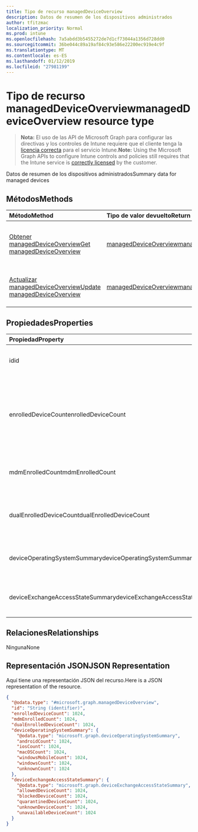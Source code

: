 ```yaml
---
title: Tipo de recurso managedDeviceOverview
description: Datos de resumen de los dispositivos administrados
author: tfitzmac
localization_priority: Normal
ms.prod: intune
ms.openlocfilehash: 7a5abdd3b5455272de7d1cf73044a1356d728dd0
ms.sourcegitcommit: 36be044c89a19af84c93e586e22200ec919e4c9f
ms.translationtype: MT
ms.contentlocale: es-ES
ms.lasthandoff: 01/12/2019
ms.locfileid: "27981199"
---
```

# <a name="manageddeviceoverview-resource-type"></a><span data-ttu-id="55f4e-103">Tipo de recurso managedDeviceOverview</span><span class="sxs-lookup"><span data-stu-id="55f4e-103">managedDeviceOverview resource type</span></span>

> <span data-ttu-id="55f4e-104">**Nota:** El uso de las API de Microsoft Graph para configurar las directivas y los controles de Intune requiere que el cliente tenga la [licencia correcta](https://go.microsoft.com/fwlink/?linkid=839381) para el servicio Intune.</span><span class="sxs-lookup"><span data-stu-id="55f4e-104">**Note:** Using the Microsoft Graph APIs to configure Intune controls and policies still requires that the Intune service is [correctly licensed](https://go.microsoft.com/fwlink/?linkid=839381) by the customer.</span></span>

<span data-ttu-id="55f4e-105">Datos de resumen de los dispositivos administrados</span><span class="sxs-lookup"><span data-stu-id="55f4e-105">Summary data for managed devices</span></span>
## <a name="methods"></a><span data-ttu-id="55f4e-106">Métodos</span><span class="sxs-lookup"><span data-stu-id="55f4e-106">Methods</span></span>
|<span data-ttu-id="55f4e-107">Método</span><span class="sxs-lookup"><span data-stu-id="55f4e-107">Method</span></span>|<span data-ttu-id="55f4e-108">Tipo de valor devuelto</span><span class="sxs-lookup"><span data-stu-id="55f4e-108">Return Type</span></span>|<span data-ttu-id="55f4e-109">Descripción</span><span class="sxs-lookup"><span data-stu-id="55f4e-109">Description</span></span>|
|:---|:---|:---|
|[<span data-ttu-id="55f4e-110">Obtener managedDeviceOverview</span><span class="sxs-lookup"><span data-stu-id="55f4e-110">Get managedDeviceOverview</span></span>](../api/intune-devices-manageddeviceoverview-get.md)|[<span data-ttu-id="55f4e-111">managedDeviceOverview</span><span class="sxs-lookup"><span data-stu-id="55f4e-111">managedDeviceOverview</span></span>](../resources/intune-devices-manageddeviceoverview.md)|<span data-ttu-id="55f4e-112">Lea las propiedades y las relaciones del objeto [managedDeviceOverview](../resources/intune-devices-manageddeviceoverview.md).</span><span class="sxs-lookup"><span data-stu-id="55f4e-112">Read properties and relationships of the [managedDeviceOverview](../resources/intune-devices-manageddeviceoverview.md) object.</span></span>|
|[<span data-ttu-id="55f4e-113">Actualizar managedDeviceOverview</span><span class="sxs-lookup"><span data-stu-id="55f4e-113">Update managedDeviceOverview</span></span>](../api/intune-devices-manageddeviceoverview-update.md)|[<span data-ttu-id="55f4e-114">managedDeviceOverview</span><span class="sxs-lookup"><span data-stu-id="55f4e-114">managedDeviceOverview</span></span>](../resources/intune-devices-manageddeviceoverview.md)|<span data-ttu-id="55f4e-115">Actualice las propiedades de un objeto [managedDeviceOverview](../resources/intune-devices-manageddeviceoverview.md).</span><span class="sxs-lookup"><span data-stu-id="55f4e-115">Update the properties of a [managedDeviceOverview](../resources/intune-devices-manageddeviceoverview.md) object.</span></span>|

## <a name="properties"></a><span data-ttu-id="55f4e-116">Propiedades</span><span class="sxs-lookup"><span data-stu-id="55f4e-116">Properties</span></span>
|<span data-ttu-id="55f4e-117">Propiedad</span><span class="sxs-lookup"><span data-stu-id="55f4e-117">Property</span></span>|<span data-ttu-id="55f4e-118">Tipo</span><span class="sxs-lookup"><span data-stu-id="55f4e-118">Type</span></span>|<span data-ttu-id="55f4e-119">Descripción</span><span class="sxs-lookup"><span data-stu-id="55f4e-119">Description</span></span>|
|:---|:---|:---|
|<span data-ttu-id="55f4e-120">id</span><span class="sxs-lookup"><span data-stu-id="55f4e-120">id</span></span>|<span data-ttu-id="55f4e-121">String</span><span class="sxs-lookup"><span data-stu-id="55f4e-121">String</span></span>|<span data-ttu-id="55f4e-122">Identificador único del resumen</span><span class="sxs-lookup"><span data-stu-id="55f4e-122">Unique Identifier for the summary</span></span>|
|<span data-ttu-id="55f4e-123">enrolledDeviceCount</span><span class="sxs-lookup"><span data-stu-id="55f4e-123">enrolledDeviceCount</span></span>|<span data-ttu-id="55f4e-124">Int32</span><span class="sxs-lookup"><span data-stu-id="55f4e-124">Int32</span></span>|<span data-ttu-id="55f4e-125">Número total de dispositivos inscritos.</span><span class="sxs-lookup"><span data-stu-id="55f4e-125">Total enrolled device count.</span></span> <span data-ttu-id="55f4e-126">No incluye equipos administrados mediante el agente de PC de Intune</span><span class="sxs-lookup"><span data-stu-id="55f4e-126">Does not include PC devices managed via Intune PC Agent</span></span>|
|<span data-ttu-id="55f4e-127">mdmEnrolledCount</span><span class="sxs-lookup"><span data-stu-id="55f4e-127">mdmEnrolledCount</span></span>|<span data-ttu-id="55f4e-128">Int32</span><span class="sxs-lookup"><span data-stu-id="55f4e-128">Int32</span></span>|<span data-ttu-id="55f4e-129">El número de dispositivos inscritos en MDM</span><span class="sxs-lookup"><span data-stu-id="55f4e-129">The number of devices enrolled in MDM</span></span>|
|<span data-ttu-id="55f4e-130">dualEnrolledDeviceCount</span><span class="sxs-lookup"><span data-stu-id="55f4e-130">dualEnrolledDeviceCount</span></span>|<span data-ttu-id="55f4e-131">Int32</span><span class="sxs-lookup"><span data-stu-id="55f4e-131">Int32</span></span>|<span data-ttu-id="55f4e-132">El número de dispositivos inscritos tanto en MDM como EAS</span><span class="sxs-lookup"><span data-stu-id="55f4e-132">The number of devices enrolled in both MDM and EAS</span></span>|
|<span data-ttu-id="55f4e-133">deviceOperatingSystemSummary</span><span class="sxs-lookup"><span data-stu-id="55f4e-133">deviceOperatingSystemSummary</span></span>|[<span data-ttu-id="55f4e-134">deviceOperatingSystemSummary</span><span class="sxs-lookup"><span data-stu-id="55f4e-134">deviceOperatingSystemSummary</span></span>](../resources/intune-devices-deviceoperatingsystemsummary.md)|<span data-ttu-id="55f4e-135">Resumen de sistemas operativos de dispositivos.</span><span class="sxs-lookup"><span data-stu-id="55f4e-135">Device operating system summary.</span></span>|
|<span data-ttu-id="55f4e-136">deviceExchangeAccessStateSummary</span><span class="sxs-lookup"><span data-stu-id="55f4e-136">deviceExchangeAccessStateSummary</span></span>|[<span data-ttu-id="55f4e-137">deviceExchangeAccessStateSummary</span><span class="sxs-lookup"><span data-stu-id="55f4e-137">deviceExchangeAccessStateSummary</span></span>](../resources/intune-devices-deviceexchangeaccessstatesummary.md)|<span data-ttu-id="55f4e-138">Distribución del estado de acceso de Exchange en Intune</span><span class="sxs-lookup"><span data-stu-id="55f4e-138">Distribution of Exchange Access State in Intune</span></span>|

## <a name="relationships"></a><span data-ttu-id="55f4e-139">Relaciones</span><span class="sxs-lookup"><span data-stu-id="55f4e-139">Relationships</span></span>
<span data-ttu-id="55f4e-140">Ninguna</span><span class="sxs-lookup"><span data-stu-id="55f4e-140">None</span></span>
## <a name="json-representation"></a><span data-ttu-id="55f4e-141">Representación JSON</span><span class="sxs-lookup"><span data-stu-id="55f4e-141">JSON Representation</span></span>
<span data-ttu-id="55f4e-142">Aquí tiene una representación JSON del recurso.</span><span class="sxs-lookup"><span data-stu-id="55f4e-142">Here is a JSON representation of the resource.</span></span>
<!-- {
  "blockType": "resource",
  "keyProperty": "id",
  "@odata.type": "microsoft.graph.managedDeviceOverview"
}
-->
``` json
{
  "@odata.type": "#microsoft.graph.managedDeviceOverview",
  "id": "String (identifier)",
  "enrolledDeviceCount": 1024,
  "mdmEnrolledCount": 1024,
  "dualEnrolledDeviceCount": 1024,
  "deviceOperatingSystemSummary": {
    "@odata.type": "microsoft.graph.deviceOperatingSystemSummary",
    "androidCount": 1024,
    "iosCount": 1024,
    "macOSCount": 1024,
    "windowsMobileCount": 1024,
    "windowsCount": 1024,
    "unknownCount": 1024
  },
  "deviceExchangeAccessStateSummary": {
    "@odata.type": "microsoft.graph.deviceExchangeAccessStateSummary",
    "allowedDeviceCount": 1024,
    "blockedDeviceCount": 1024,
    "quarantinedDeviceCount": 1024,
    "unknownDeviceCount": 1024,
    "unavailableDeviceCount": 1024
  }
}
```



